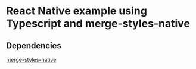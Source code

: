 # React Native example using Typescript and merge-styles-native

## Dependencies

[merge-styles-native](https://github.com/fluent-elements/merge-styles-native)
